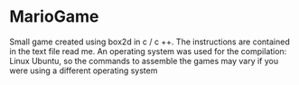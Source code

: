 # MarioGame
Small game created using box2d in c / c ++. The instructions are contained in the text file read me. An operating system was used for the compilation: Linux Ubuntu, so the commands to assemble the games may vary if you were using a different operating system
